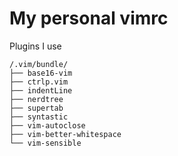 # My personal vimrc

Plugins I use


```
/.vim/bundle/
├── base16-vim
├── ctrlp.vim
├── indentLine
├── nerdtree
├── supertab
├── syntastic
├── vim-autoclose
├── vim-better-whitespace
└── vim-sensible
```
